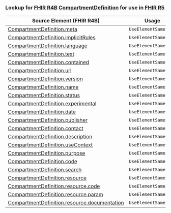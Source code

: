 ### Lookup for [FHIR R4B](https://hl7.org/fhir/R4B/) [CompartmentDefinition](https://hl7.org/fhir/R4B/CompartmentDefinition.html) for use in [FHIR R5](https://hl7.org/fhir/R5/)

| Source Element (FHIR R4B) | Usage | Target |
| -------------- | ----- | ------ |
| [CompartmentDefinition.meta](https://hl7.org/fhir/R4B/CompartmentDefinition.html#resource) | `UseElementSameName` | [CompartmentDefinition.meta](https://hl7.org/fhir/R5/CompartmentDefinition.html#resource) |
| [CompartmentDefinition.implicitRules](https://hl7.org/fhir/R4B/CompartmentDefinition.html#resource) | `UseElementSameName` | [CompartmentDefinition.implicitRules](https://hl7.org/fhir/R5/CompartmentDefinition.html#resource) |
| [CompartmentDefinition.language](https://hl7.org/fhir/R4B/CompartmentDefinition.html#resource) | `UseElementSameName` | [CompartmentDefinition.language](https://hl7.org/fhir/R5/CompartmentDefinition.html#resource) |
| [CompartmentDefinition.text](https://hl7.org/fhir/R4B/CompartmentDefinition.html#resource) | `UseElementSameName` | [CompartmentDefinition.text](https://hl7.org/fhir/R5/CompartmentDefinition.html#resource) |
| [CompartmentDefinition.contained](https://hl7.org/fhir/R4B/CompartmentDefinition.html#resource) | `UseElementSameName` | [CompartmentDefinition.contained](https://hl7.org/fhir/R5/CompartmentDefinition.html#resource) |
| [CompartmentDefinition.url](https://hl7.org/fhir/R4B/CompartmentDefinition.html#resource) | `UseElementSameName` | [CompartmentDefinition.url](https://hl7.org/fhir/R5/CompartmentDefinition.html#resource) |
| [CompartmentDefinition.version](https://hl7.org/fhir/R4B/CompartmentDefinition.html#resource) | `UseElementSameName` | [CompartmentDefinition.version](https://hl7.org/fhir/R5/CompartmentDefinition.html#resource) |
| [CompartmentDefinition.name](https://hl7.org/fhir/R4B/CompartmentDefinition.html#resource) | `UseElementSameName` | [CompartmentDefinition.name](https://hl7.org/fhir/R5/CompartmentDefinition.html#resource) |
| [CompartmentDefinition.status](https://hl7.org/fhir/R4B/CompartmentDefinition.html#resource) | `UseElementSameName` | [CompartmentDefinition.status](https://hl7.org/fhir/R5/CompartmentDefinition.html#resource) |
| [CompartmentDefinition.experimental](https://hl7.org/fhir/R4B/CompartmentDefinition.html#resource) | `UseElementSameName` | [CompartmentDefinition.experimental](https://hl7.org/fhir/R5/CompartmentDefinition.html#resource) |
| [CompartmentDefinition.date](https://hl7.org/fhir/R4B/CompartmentDefinition.html#resource) | `UseElementSameName` | [CompartmentDefinition.date](https://hl7.org/fhir/R5/CompartmentDefinition.html#resource) |
| [CompartmentDefinition.publisher](https://hl7.org/fhir/R4B/CompartmentDefinition.html#resource) | `UseElementSameName` | [CompartmentDefinition.publisher](https://hl7.org/fhir/R5/CompartmentDefinition.html#resource) |
| [CompartmentDefinition.contact](https://hl7.org/fhir/R4B/CompartmentDefinition.html#resource) | `UseElementSameName` | [CompartmentDefinition.contact](https://hl7.org/fhir/R5/CompartmentDefinition.html#resource) |
| [CompartmentDefinition.description](https://hl7.org/fhir/R4B/CompartmentDefinition.html#resource) | `UseElementSameName` | [CompartmentDefinition.description](https://hl7.org/fhir/R5/CompartmentDefinition.html#resource) |
| [CompartmentDefinition.useContext](https://hl7.org/fhir/R4B/CompartmentDefinition.html#resource) | `UseElementSameName` | [CompartmentDefinition.useContext](https://hl7.org/fhir/R5/CompartmentDefinition.html#resource) |
| [CompartmentDefinition.purpose](https://hl7.org/fhir/R4B/CompartmentDefinition.html#resource) | `UseElementSameName` | [CompartmentDefinition.purpose](https://hl7.org/fhir/R5/CompartmentDefinition.html#resource) |
| [CompartmentDefinition.code](https://hl7.org/fhir/R4B/CompartmentDefinition.html#resource) | `UseElementSameName` | [CompartmentDefinition.code](https://hl7.org/fhir/R5/CompartmentDefinition.html#resource) |
| [CompartmentDefinition.search](https://hl7.org/fhir/R4B/CompartmentDefinition.html#resource) | `UseElementSameName` | [CompartmentDefinition.search](https://hl7.org/fhir/R5/CompartmentDefinition.html#resource) |
| [CompartmentDefinition.resource](https://hl7.org/fhir/R4B/CompartmentDefinition.html#resource) | `UseElementSameName` | [CompartmentDefinition.resource](https://hl7.org/fhir/R5/CompartmentDefinition.html#resource) |
| [CompartmentDefinition.resource.code](https://hl7.org/fhir/R4B/CompartmentDefinition.html#resource) | `UseElementSameName` | [CompartmentDefinition.resource.code](https://hl7.org/fhir/R5/CompartmentDefinition.html#resource) |
| [CompartmentDefinition.resource.param](https://hl7.org/fhir/R4B/CompartmentDefinition.html#resource) | `UseElementSameName` | [CompartmentDefinition.resource.param](https://hl7.org/fhir/R5/CompartmentDefinition.html#resource) |
| [CompartmentDefinition.resource.documentation](https://hl7.org/fhir/R4B/CompartmentDefinition.html#resource) | `UseElementSameName` | [CompartmentDefinition.resource.documentation](https://hl7.org/fhir/R5/CompartmentDefinition.html#resource) |
